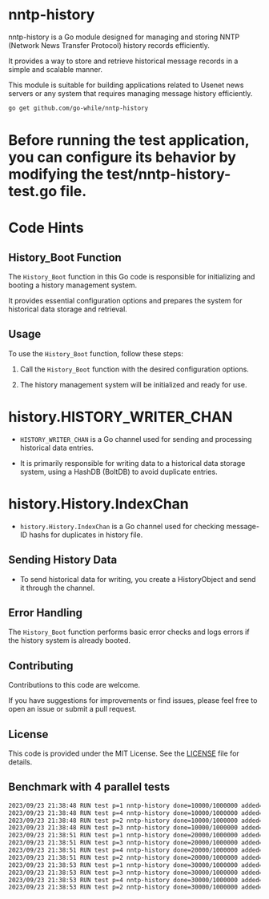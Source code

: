 # nntp-history

nntp-history is a Go module designed for managing and storing NNTP (Network News Transfer Protocol) history records efficiently.

It provides a way to store and retrieve historical message records in a simple and scalable manner.

This module is suitable for building applications related to Usenet news servers or any system that requires managing message history efficiently.

```sh
go get github.com/go-while/nntp-history
```

# Before running the test application, you can configure its behavior by modifying the test/nntp-history-test.go file.


# Code Hints

## History_Boot Function

The `History_Boot` function in this Go code is responsible for initializing and booting a history management system.

It provides essential configuration options and prepares the system for historical data storage and retrieval.

## Usage

To use the `History_Boot` function, follow these steps:

1. Call the `History_Boot` function with the desired configuration options.

2. The history management system will be initialized and ready for use.

# history.HISTORY_WRITER_CHAN

- `HISTORY_WRITER_CHAN` is a Go channel used for sending and processing historical data entries.

- It is primarily responsible for writing data to a historical data storage system, using a HashDB (BoltDB) to avoid duplicate entries.

# history.History.IndexChan

- `history.History.IndexChan` is a Go channel used for checking message-ID hashs for duplicates in history file.

## Sending History Data

- To send historical data for writing, you create a HistoryObject and send it through the channel.

## Error Handling

The `History_Boot` function performs basic error checks and logs errors if the history system is already booted.

## Contributing

Contributions to this code are welcome.

If you have suggestions for improvements or find issues, please feel free to open an issue or submit a pull request.

## License

This code is provided under the MIT License. See the [LICENSE](LICENSE) file for details.

## Benchmark with 4 parallel tests
```sh
2023/09/23 21:38:48 RUN test p=1 nntp-history done=10000/1000000 added=20000 dupes=0 cachehits=0 retry=0 adddupes=0
2023/09/23 21:38:48 RUN test p=4 nntp-history done=10000/1000000 added=20000 dupes=0 cachehits=0 retry=0 adddupes=0
2023/09/23 21:38:48 RUN test p=2 nntp-history done=10000/1000000 added=20000 dupes=0 cachehits=0 retry=0 adddupes=0
2023/09/23 21:38:48 RUN test p=3 nntp-history done=10000/1000000 added=20000 dupes=0 cachehits=0 retry=0 adddupes=0
2023/09/23 21:38:51 RUN test p=1 nntp-history done=20000/1000000 added=40000 dupes=0 cachehits=0 retry=0 adddupes=0
2023/09/23 21:38:51 RUN test p=3 nntp-history done=20000/1000000 added=40000 dupes=0 cachehits=0 retry=0 adddupes=0
2023/09/23 21:38:51 RUN test p=4 nntp-history done=20000/1000000 added=40000 dupes=0 cachehits=0 retry=0 adddupes=0
2023/09/23 21:38:51 RUN test p=2 nntp-history done=20000/1000000 added=40000 dupes=0 cachehits=0 retry=0 adddupes=0
2023/09/23 21:38:53 RUN test p=1 nntp-history done=30000/1000000 added=60000 dupes=0 cachehits=0 retry=0 adddupes=0
2023/09/23 21:38:53 RUN test p=3 nntp-history done=30000/1000000 added=60000 dupes=0 cachehits=0 retry=0 adddupes=0
2023/09/23 21:38:53 RUN test p=4 nntp-history done=30000/1000000 added=60000 dupes=0 cachehits=0 retry=0 adddupes=0
2023/09/23 21:38:53 RUN test p=2 nntp-history done=30000/1000000 added=60000 dupes=0 cachehits=0 retry=0 adddupes=0
```
